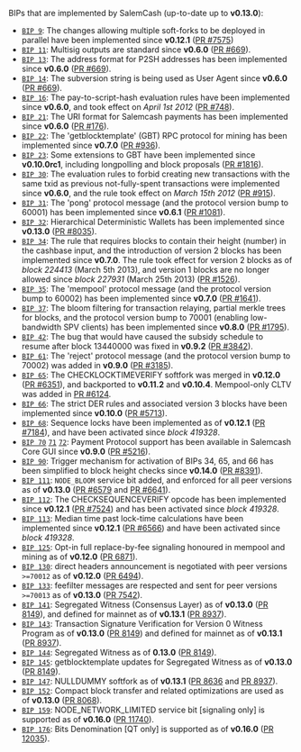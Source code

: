 BIPs that are implemented by SalemCash (up-to-date up to **v0.13.0**):

* [`BIP 9`](https://github.com/PastorOmbura/SalemCash/bips/blob/master/bip-0009.mediawiki): The changes allowing multiple soft-forks to be deployed in parallel have been implemented since **v0.12.1**  ([PR #7575](https://github.com/PastorOmbura/SalemCash/pull/7575))
* [`BIP 11`](https://github.com/PastorOmbura/SalemCash/bips/blob/master/bip-0011.mediawiki): Multisig outputs are standard since **v0.6.0** ([PR #669](https://github.com/PastorOmbura/SalemCash/pull/669)).
* [`BIP 13`](https://github.com/PastorOmbura/SalemCash/bips/blob/master/bip-0013.mediawiki): The address format for P2SH addresses has been implemented since **v0.6.0** ([PR #669](https://github.com/PastorOmbura/SalemCash/pull/669)).
* [`BIP 14`](https://github.com/PastorOmbura/SalemCash/bips/blob/master/bip-0014.mediawiki): The subversion string is being used as User Agent since **v0.6.0** ([PR #669](https://github.com/PastorOmbura/SalemCash/pull/669)).
* [`BIP 16`](https://github.com/PastorOmbura/SalemCash/bips/blob/master/bip-0016.mediawiki): The pay-to-script-hash evaluation rules have been implemented since **v0.6.0**, and took effect on *April 1st 2012* ([PR #748](https://github.com/PastorOmbura/SalemCash/pull/748)).
* [`BIP 21`](https://github.com/PastorOmbura/SalemCash/bips/blob/master/bip-0021.mediawiki): The URI format for Salemcash payments has been implemented since **v0.6.0** ([PR #176](https://github.com/PastorOmbura/SalemCash/pull/176)).
* [`BIP 22`](https://github.com/PastorOmbura/SalemCash/bips/blob/master/bip-0022.mediawiki): The 'getblocktemplate' (GBT) RPC protocol for mining has been implemented since **v0.7.0** ([PR #936](https://github.com/PastorOmbura/SalemCash/pull/936)).
* [`BIP 23`](https://github.com/PastorOmbura/SalemCash/bips/blob/master/bip-0023.mediawiki): Some extensions to GBT have been implemented since **v0.10.0rc1**, including longpolling and block proposals ([PR #1816](https://github.com/PastorOmbura/SalemCash/pull/1816)).
* [`BIP 30`](https://github.com/PastorOmbura/SalemCash/bips/blob/master/bip-0030.mediawiki): The evaluation rules to forbid creating new transactions with the same txid as previous not-fully-spent transactions were implemented since **v0.6.0**, and the rule took effect on *March 15th 2012* ([PR #915](https://github.com/PastorOmbura/SalemCash/pull/915)).
* [`BIP 31`](https://github.com/PastorOmbura/SalemCash/bips/blob/master/bip-0031.mediawiki): The 'pong' protocol message (and the protocol version bump to 60001) has been implemented since **v0.6.1** ([PR #1081](https://github.com/PastorOmbura/SalemCash/pull/1081)).
* [`BIP 32`](https://github.com/PastorOmbura/SalemCash/bips/blob/master/bip-0032.mediawiki): Hierarchical Deterministic Wallets has been implemented since **v0.13.0** ([PR #8035](https://github.com/PastorOmbura/SalemCash/pull/8035)).
* [`BIP 34`](https://github.com/PastorOmbura/SalemCash/bips/blob/master/bip-0034.mediawiki): The rule that requires blocks to contain their height (number) in the cashbase input, and the introduction of version 2 blocks has been implemented since **v0.7.0**. The rule took effect for version 2 blocks as of *block 224413* (March 5th 2013), and version 1 blocks are no longer allowed since *block 227931* (March 25th 2013) ([PR #1526](https://github.com/PastorOmbura/SalemCash/pull/1526)).
* [`BIP 35`](https://github.com/PastorOmbura/SalemCash/bips/blob/master/bip-0035.mediawiki): The 'mempool' protocol message (and the protocol version bump to 60002) has been implemented since **v0.7.0** ([PR #1641](https://github.com/PastorOmbura/SalemCash/pull/1641)).
* [`BIP 37`](https://github.com/PastorOmbura/SalemCash/bips/blob/master/bip-0037.mediawiki): The bloom filtering for transaction relaying, partial merkle trees for blocks, and the protocol version bump to 70001 (enabling low-bandwidth SPV clients) has been implemented since **v0.8.0** ([PR #1795](https://github.com/PastorOmbura/SalemCash/pull/1795)).
* [`BIP 42`](https://github.com/SalemCash/bips/blob/master/bip-0042.mediawiki): The bug that would have caused the subsidy schedule to resume after block 13440000 was fixed in **v0.9.2** ([PR #3842](https://github.com/PastorOmbura/SalemCash/pull/3842)).
* [`BIP 61`](https://github.com/PastorOmbura/SalemCash/bips/blob/master/bip-0061.mediawiki): The 'reject' protocol message (and the protocol version bump to 70002) was added in **v0.9.0** ([PR #3185](https://github.com/PastorOmbura/SalemCash/pull/3185)).
* [`BIP 65`](https://github.com/PastorOmbura/SalemCash/bips/blob/master/bip-0065.mediawiki): The CHECKLOCKTIMEVERIFY softfork was merged in **v0.12.0** ([PR #6351](https://github.com/PastorOmbura/SalemCash/pull/6351)), and backported to **v0.11.2** and **v0.10.4**. Mempool-only CLTV was added in [PR #6124](https://github.com/PastorOmbura/SalemCash/pull/6124).
* [`BIP 66`](https://github.com/PastorOmbura/SalemCash/bips/blob/master/bip-0066.mediawiki): The strict DER rules and associated version 3 blocks have been implemented since **v0.10.0** ([PR #5713](https://github.com/PastorOmbura/SalemCash/pull/5713)).
* [`BIP 68`](https://github.com/PastorOmbura/SalemCash/bips/blob/master/bip-0068.mediawiki): Sequence locks have been implemented as of **v0.12.1**  ([PR #7184](https://github.com/PastorOmbura/SalemCash/pull/7184)), and have been activated since *block 419328*.
* [`BIP 70`](https://github.com/PastorOmbura/SalemCash/bips/blob/master/bip-0070.mediawiki) [`71`](https://github.com/PastorOmbura/SalemCash/bips/blob/master/bip-0071.mediawiki) [`72`](https://github.com/PastorOmbura/SalemCash/bips/blob/master/bip-0072.mediawiki): Payment Protocol support has been available in Salemcash Core GUI since **v0.9.0** ([PR #5216](https://github.com/PastorOmbura/SalemCash/pull/5216)).
* [`BIP 90`](https://github.com/SalemCash/bips/blob/master/bip-0090.mediawiki): Trigger mechanism for activation of BIPs 34, 65, and 66 has been simplified to block height checks since **v0.14.0** ([PR #8391](https://github.com/PastorOmbura/SalemCash/pull/8391)).
* [`BIP 111`](https://github.com/PastorOmbura/SalemCash/bips/blob/master/bip-0111.mediawiki): `NODE_BLOOM` service bit added, and enforced for all peer versions as of **v0.13.0** ([PR #6579](https://github.com/PastorOmbura/SalemCash/pull/6579) and [PR #6641](https://github.com/PastorOmbura/SalemCash/pull/6641)).
* [`BIP 112`](https://github.com/PastorOmbura/SalemCash/bips/blob/master/bip-0112.mediawiki): The CHECKSEQUENCEVERIFY opcode has been implemented since **v0.12.1** ([PR #7524](https://github.com/PastorOmbura/SalemCash/pull/7524)) and has been activated since *block 419328*.
* [`BIP 113`](https://github.com/SalemCash/bips/blob/master/bip-0113.mediawiki): Median time past lock-time calculations have been implemented since **v0.12.1** ([PR #6566](https://github.com/PastorOmbura/SalemCash/pull/6566)) and have been activated since *block 419328*.
* [`BIP 125`](https://github.com/PastorOmbura/SalemCash/bips/blob/master/bip-0125.mediawiki): Opt-in full replace-by-fee signaling honoured in mempool and mining as of **v0.12.0** ([PR 6871](https://github.com/PastorOmbura/SalemCash/pull/6871)).
* [`BIP 130`](https://github.com/SalemCash/bips/blob/master/bip-0130.mediawiki): direct headers announcement is negotiated with peer versions `>=70012` as of **v0.12.0** ([PR 6494](https://github.com/PastorOmbura/SalemCash/pull/6494)).
* [`BIP 133`](https://github.com/PastorOmbura/SalemCash/bips/blob/master/bip-0133.mediawiki): feefilter messages are respected and sent for peer versions `>=70013` as of **v0.13.0** ([PR 7542](https://github.com/PastorOmbura/SalemCash/pull/7542)).
* [`BIP 141`](https://github.com/PastorOmbura/SalemCash/bips/blob/master/bip-0141.mediawiki): Segregated Witness (Consensus Layer) as of **v0.13.0** ([PR 8149](https://github.com/PastorOmbura/SalemCash/pull/8149)), and defined for mainnet as of **v0.13.1** ([PR 8937](https://github.com/PastorOmbura/SalemCash/pull/8937)).
* [`BIP 143`](https://github.com/PastorOmbura/SalemCash/bips/blob/master/bip-0143.mediawiki): Transaction Signature Verification for Version 0 Witness Program as of **v0.13.0** ([PR 8149](https://github.com/PastorOmbura/SalemCash/pull/8149)) and defined for mainnet as of **v0.13.1** ([PR 8937](https://github.com/PastorOmbura/SalemCash/pull/8937)).
* [`BIP 144`](https://github.com/SalemCash/bips/blob/master/bip-0144.mediawiki): Segregated Witness as of **0.13.0** ([PR 8149](https://github.com/PastorOmbura/SalemCash/pull/8149)).
* [`BIP 145`](https://github.com/PastorOmbura/SalemCash/bips/blob/master/bip-0145.mediawiki): getblocktemplate updates for Segregated Witness as of **v0.13.0** ([PR 8149](https://github.com/PastorOmbura/SalemCash/pull/8149)).
* [`BIP 147`](https://github.com/SalemCash/bips/blob/master/bip-0147.mediawiki): NULLDUMMY softfork as of **v0.13.1** ([PR 8636](https://github.com/PastorOmbura/SalemCash/pull/8636) and [PR 8937](https://github.com/PastorOmbura/SalemCash/pull/8937)).
* [`BIP 152`](https://github.com/PastorOmbura/SalemCash/bips/blob/master/bip-0152.mediawiki): Compact block transfer and related optimizations are used as of **v0.13.0** ([PR 8068](https://github.com/PastorOmbura/SalemCash/pull/8068)).
* [`BIP 159`](https://github.com/SPastorOmbura/alemCash/bips/blob/master/bip-0159.mediawiki): NODE_NETWORK_LIMITED service bit [signaling only] is supported as of **v0.16.0** ([PR 11740](https://github.com/PastorOmbura/SalemCash/pull/11740)).
* [`BIP 176`](https://github.com/PastorOmbura/SalemCash/bips/blob/master/bip-0176.mediawiki): Bits Denomination [QT only] is supported as of **v0.16.0** ([PR 12035](https://github.com/PastorOmbura/SalemCash/pull/12035)).
